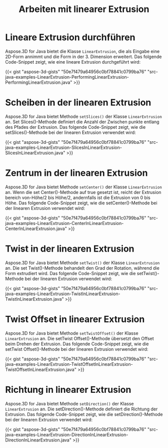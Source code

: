 ﻿---
title: Arbeiten mit linearer Extrusion
type: docs
weight: 80
url: /de/java/working-with-linear-extrusion/
description: Aspose.3D for Java bietet die LinearExtrusion-Klasse, die als Eingabe eine 2D-Form annimmt und die Form in der 3. Dimension erweitert.
---
# **Lineare Extrusion durchführen**
Aspose.3D for Java bietet die Klasse `LinearExtrusion`, die als Eingabe eine 2D-Form annimmt und die Form in der 3. Dimension erweitert. Das folgende Code-Snippet zeigt, wie eine lineare Extrusion durchgeführt wird:

{{< gist "aspose-3d-gists" "50e7f479a64956c0bf78841c0799ba76" "src-java-examples-LinearExtrusion-PerformingLinearExtrusion-PerformingLinearExtrusion.java" >}}
# **Scheiben in der linearen Extrusion**
Aspose.3D for Java bietet Methode `setSlices()` der Klasse `LinearExtrusion` an. Set Slices()-Methode definiert die Anzahl der Zwischen punkte entlang des Pfades der Extrusion. Das folgende Code-Snippet zeigt, wie die setSlices()-Methode bei der linearen Extrusion verwendet wird:

{{< gist "aspose-3d-gists" "50e7f479a64956c0bf78841c0799ba76" "src-java-examples-LinearExtrusion-SlicesInLinearExtrusion-SlicesInLinearExtrusion.java" >}}
# **Zentrum in der linearen Extrusion**
Aspose.3D for Java bietet Methode `setCenter()` der Klasse `LinearExtrusion` an. Wenn die set Center()-Methode auf true gesetzt ist, reicht der Extrusion bereich von-Höhe/2 bis Höhe/2, andernfalls ist die Extrusion von 0 bis Höhe. Das folgende Code-Snippet zeigt, wie die setCenter()-Methode bei der linearen Extrusion verwendet wird:

{{< gist "aspose-3d-gists" "50e7f479a64956c0bf78841c0799ba76" "src-java-examples-LinearExtrusion-CenterInLinearExtrusion-CenterInLinearExtrusion.java" >}}
# **Twist in der linearen Extrusion**
Aspose.3D for Java bietet Methode `setTwist()` der Klasse `LinearExtrusion` an. Die set Twist()-Methode behandelt den Grad der Rotation, während die Form extrudiert wird. Das folgende Code-Snippet zeigt, wie die setTwist()-Methode bei der linearen Extrusion verwendet wird:

{{< gist "aspose-3d-gists" "50e7f479a64956c0bf78841c0799ba76" "src-java-examples-LinearExtrusion-TwistInLinearExtrusion-TwistInLinearExtrusion.java" >}}
# **Twist Offset in linearer Extrusion**
Aspose.3D for Java bietet Methode `setTwistOffset()` der Klasse `LinearExtrusion` an. Die setTwist Offset()-Methode übersetzt den Offset beim Drehen der Extrusion. Das folgende Code-Snippet zeigt, wie die setTwist Offset()-Methode bei der linearen Extrusion verwendet wird:

{{< gist "aspose-3d-gists" "50e7f479a64956c0bf78841c0799ba76" "src-java-examples-LinearExtrusion-TwistOffsetInLinearExtrusion-TwistOffsetInLinearExtrusion.java" >}}
# **Richtung in linearer Extrusion**
Aspose.3D for Java bietet Methode `setDirection()` der Klasse `LinearExtrusion` an. Die setDirection()-Methode definiert die Richtung der Extrusion. Das folgende Code-Snippet zeigt, wie die setDirection()-Methode bei der linearen Extrusion verwendet wird:

{{< gist "aspose-3d-gists" "50e7f479a64956c0bf78841c0799ba76" "src-java-examples-LinearExtrusion-DirectionInLinearExtrusion-DirectionInLinearExtrusion.java" >}}
